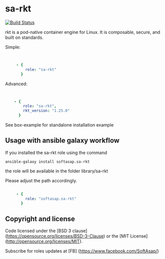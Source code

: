 sa-rkt
======

[![Build Status](https://travis-ci.org/softasap/sa-rkt.svg?branch=master)](https://travis-ci.org/softasap/sa-rkt)

rkt is a pod-native container engine for Linux. It is composable, secure, and built on standards.

Simple:

```YAML


     - {
         role: "sa-rkt"
       }

```


Advanced:

```YAML


    - {
        role: "sa-rkt",
        rkt_version: "1.25.0"
      }

```


See box-example for standalone installation example


Usage with ansible galaxy workflow
----------------------------------

If you installed the sa-rkt  role using the command


`
   ansible-galaxy install softasap.sa-rkt
`

the role will be available in the folder library/sa-rkt

Please adjust the path accordingly.

```YAML

     - {
         role: "softasap.sa-rkt"
       }

```



Copyright and license
---------------------

Code licensed under the [BSD 3 clause] (https://opensource.org/licenses/BSD-3-Clause) or the [MIT License] (http://opensource.org/licenses/MIT).

Subscribe for roles updates at [FB] (https://www.facebook.com/SoftAsap/)
